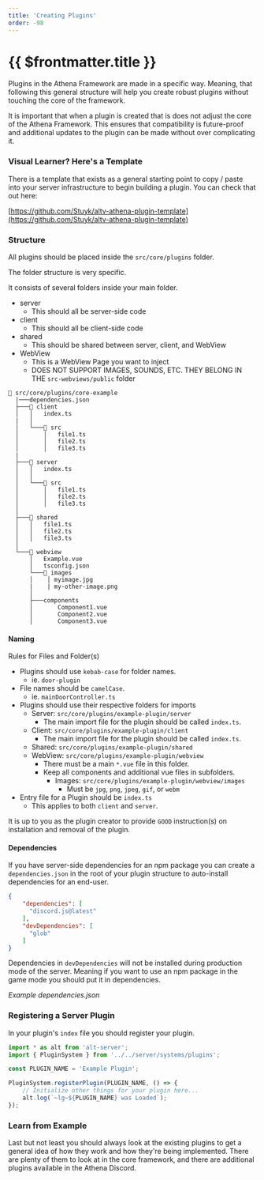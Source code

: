 ```yaml
---
title: 'Creating Plugins'
order: -98
---
```


# {{ $frontmatter.title }}

Plugins in the Athena Framework are made in a specific way. Meaning, that following this general structure will help you create robust plugins without touching the core of the framework.

It is important that when a plugin is created that is does not adjust the core of the Athena Framework. This ensures that compatibility is future-proof and additional updates to the plugin can be made without over complicating it.

### Visual Learner? Here's a Template

There is a template that exists as a general starting point to copy / paste into your server infrastructure to begin building a plugin. You can check that out here:

[https://github.com/Stuyk/altv-athena-plugin-template](https://github.com/Stuyk/altv-athena-plugin-template)

### Structure

All plugins should be placed inside the `src/core/plugins` folder.

The folder structure is very specific.

It consists of several folders inside your main folder.

* server
  * This should all be server-side code
* client
  * This should all be client-side code
* shared
  * This should be shared between server, client, and WebView
* WebView
  * This is a WebView Page you want to inject
  * DOES NOT SUPPORT IMAGES, SOUNDS, ETC. THEY BELONG IN THE `src-webviews/public` folder

```
📁 src/core/plugins/core-example
  |───dependencies.json
  ├───📁 client
  │   │   index.ts
  |   │
  │   └───📁 src  
  │       │   file1.ts
  │       │   file2.ts
  │       │   file3.ts
  |
  ├───📁 server
  │   │   index.ts
  │   │
  │   └───📁 src
  │       │   file1.ts
  │       │   file2.ts
  │       │   file3.ts
  │
  ├───📁 shared
  │   │   file1.ts
  │   │   file2.ts
  │   │   file3.ts
  │
  └───📁 webview
      │   Example.vue
      │   tsconfig.json
      └───📁 images
      │    │ myimage.jpg
      |    | my-other-image.png
      │
      ├───components
      │       Component1.vue
      │       Component2.vue
      │       Component3.vue
```

#### Naming

Rules for Files and Folder(s)

* Plugins should use `kebab-case` for folder names.
  * ie. `door-plugin`
* File names should be `camelCase`.
  * ie. `mainDoorController.ts`
* Plugins should use their respective folders for imports
  * Server: `src/core/plugins/example-plugin/server`
    * The main import file for the plugin should be called `index.ts`.
  * Client: `src/core/plugins/example-plugin/client`
    * The main import file for the plugin should be called `index.ts`.
  * Shared: `src/core/plugins/example-plugin/shared`
  * WebView: `src/core/plugins/example-plugin/webview`
    * There must be a main `*.vue` file in this folder.
    * Keep all components and additional vue files in subfolders.
      * Images: `src/core/plugins/example-plugin/webview/images`
         * Must be `jpg`, `png`, `jpeg`, `gif`, or `webm` 
* Entry file for a Plugin should be `index.ts`
  * This applies to both `client` and `server`.

It is up to you as the plugin creator to provide `GOOD` instruction(s) on installation and removal of the plugin.

#### Dependencies

If you have server-side dependencies for an npm package you can create a `dependencies.json` in the root of your plugin structure to auto-install dependencies for an end-user.

```json
{
    "dependencies": [
      "discord.js@latest"
    ],
    "devDependencies": [
      "glob"
    ]
}
```

Dependencies in `devDependencies` will not be installed during production mode of the server. Meaning if you want to use an npm package in the game mode you should put it in dependencies.

_Example dependencies.json_

### Registering a Server Plugin

In your plugin's `index` file you should register your plugin.

```typescript
import * as alt from 'alt-server';
import { PluginSystem } from '../../server/systems/plugins';

const PLUGIN_NAME = 'Example Plugin';

PluginSystem.registerPlugin(PLUGIN_NAME, () => {
    // Initialize other things for your plugin here...
    alt.log(`~lg~${PLUGIN_NAME} was Loaded`);
});
```

### Learn from Example

Last but not least you should always look at the existing plugins to get a general idea of how they work and how they're being implemented. There are plenty of them to look at in the core framework, and there are additional plugins available in the Athena Discord.
